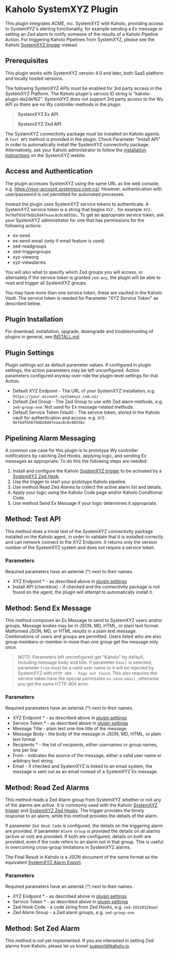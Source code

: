 # Kaholo SystemXYZ Plugin
This plugin integrates ACME, inc. SystemXYZ with Kaholo, providing access to SystemXYZ's alerting functionality, for example sending a Ex message or setting an Zed alarm to notify someone of the results of a Kaholo Pipeline Action. For triggering Kaholo Pipelines from SystemXYZ, please see the Kaholo [SystemXYZ trigger](https://github.com/Kaholo/kaholo-trigger-systemxyz) instead.

## Prerequisites
This plugin works with SystemXYZ version 4.0 and later, both SaaS platform and locally hosted versions.

The following SystemXYZ APIs must be enabled for 3rd party access in the SystemXYZ Platform. The Kaholo plugin's service ID string is "kaholo-plugin-da2de162". SystemXYZ does not support 3rd party access to the Wy API so there are no Wy controller methods in the plugin.

>**SystemXYZ Ex API**
>
>**SystemXYZ Zed API**

The SystemXYZ connectivity package must be installed on Kaholo agents. A `Test API` method is provided in the plugin. Check Parameter "Install API" in order to automatically install the SystemXYZ connectivity package. Alternatively, ask your Kaholo administrator to follow the [installation instructions](https://www.systemxyz.com.nz/install_connectivity_package/v4) on the SystemXYZ webite.

## Access and Authentication
The plugin accesses SystemXYZ using the same URL as the web console, e.g. https://your-account.systemxyz.com.nz/. However, authentication with user/password is not permitted for automated processes.

Instead the plugin uses SystemXYZ service tokens to authenticate. A SystemXYZ service token is a string that begins `XYZ-`, for example `XYZ-9ef6df656f9db28d4feaac0c0c6855bc`.  To get an appropriate service token, ask your SystemXYZ administrator for one that has permissions for the following actions:
* ex-send
* ex-send-email (only if email feature is used)
* zed-readgroups
* zed-triggergroups
* xyz-vieworg
* xyz-viewalarms

You will also what to specify which Zed groups you will access, or alternately if the service token is granted `zed-any`, the plugin will be able to read and trigger all SystemXYZ groups.

You may have more than one service token, these are vaulted in the Kaholo Vault. The service token is needed for Parameter "XYZ Service Token" as described below.

## Plugin Installation
For download, installation, upgrade, downgrade and troubleshooting of plugins in general, see [INSTALL.md](./INSTALL.md).

## Plugin Settings
Plugin settings act as default parameter values. If configured in plugin settings, the action parameters may be left unconfigured. Action parameters configured anyway over-ride the plugin-level settings for that Action.
* Default XYZ Endpoint - The URL of your SystemXYZ installation, e.g. `https://your-account.systemxyz.com.nz/`
* Default Zed Group - The Zed Group to use with Zed alarm methods, e.g. `zed-group-one`. Not used for Ex message-related methods.
* Default Service Token (Vault) - The service token, stored in the Kaholo vault for authentication and access. e.g. `XYZ-9ef6df656f9db28d4feaac0c0c6855bc`

## Pipelining Alarm Messaging
A common use case for this plugin is to prototype Wy controller notifications by catching Zed Hooks, applying logic, and sending Ex messages as appropriate. To do this the following steps are needed:
1. Install and configure the Kaholo [SystemXYZ trigger](https://github.com/Kaholo/kaholo-trigger-systemxyz) to be activated by a [SystemXYZ Zed Hook](https://www.systemxyz.com.nz/zed_hooks/v4).
1. Use the trigger to start your prototype Kaholo pipeline.
1. Use method Read Zed Alarms to collect the active alarm list and details.
1. Apply your logic using the Kaholo Code page and/or Kaholo Conditional Code.
1. Use method Send Ex Message if your logic determines it appropriate.

## Method: Test API
This method does a trivial test of the SystemXYZ connectivity package installed on the Kaholo agent, in order to validate that it is installed correctly and can network connect to the XYZ Endpoint. It returns only the version number of the SystemXYZ system and does not require a service token.

### Parameters
Required parameters have an asterisk (*) next to their names.
* XYZ Endpoint * - as described above in [plugin settings](#plugin-settings)
* Install API (checkbox) - if checked and the connectivity package is not found on the agent, the plugin will attempt to automatically install it.

## Method: Send Ex Message
This method composes an Ex Message to send to SystemXYZ users and/or groups. Message bodies may be in JSON, MD, HTML, or plain text format. Malformed JSON, MD, or HTML results in a plain text message. Combinations of users and groups are permitted. Users listed who are also group members or member in more than one group get the message only once.

> NOTE: Parameters left unconfigured get "Kaholo" by default, including message body and title. If parameter `Email` is selected, parameter `From` must be a valid user name or it will be rejected by SystemXYZ with `HTTP 404 - Page not found`. This also requires the service token have the special permission `ex-send-email`, otherwise you get the same HTTP 404 error.

### Parameters
Required parameters have an asterisk (*) next to their names.
* XYZ Endpoint * - as described above in [plugin settings](#plugin-settings)
* Service Token * - as described above in [plugin settings](#plugin-settings)
* Message Title - plain text one-line title of the message
* Message Body - the body of the message in JSON, MD, HTML, or plain text format
* Recipients * - the list of recipients, either usernames or group names, one per line
* From - indicates the source of the message, either a valid user name or arbitrary text string
* Email - if checked and SystemXYZ is linked to an email system, the message is sent out as an email instead of a SystemXYZ Ex message.

## Method: Read Zed Alarms
This method reads a Zed Alarm group from SystemXYZ whether or not any of the alarms are active. It is commonly used with the Kaholo [SystemXYZ trigger](https://github.com/Kaholo/kaholo-trigger-systemxyz) and [SystemXYZ Zed Hooks](https://www.systemxyz.com.nz/zed_hooks/v4). The trigger provides the timely response to an alarm, while this method provides the details of the alarm.

If parameter `Zed Hook Code` is configured, the details on the triggering alarm are provided. If parameter `Alarm Group` is provided the details on all alarms (active or not) are provided. If both are configured, details on both are provided, even if the code refers to an alarm not in that group. This is useful in overcoming cross-group limitations in SystemXYZ alarms.

The Final Result in Kaholo is a JSON document of the same format as the equivalent [SystemXYZ Alarm Export](https://www.systemxyz.com.nz/alarm_export/v4).

### Parameters
Required parameters have an asterisk (*) next to their names.
* XYZ Endpoint * - as described above in [plugin settings](#plugin-settings)
* Service Token * - as described above in [plugin settings](#plugin-settings)
* Zed Hook Code - a code string from Zed Hooks, e.g. `zed-20220329aad`
* Zed Alarm Group - a Zed alarm groups, e.g. `zed-group-one`

## Method: Set Zed Alarm
This method is not yet implemented. If you are interested in setting Zed alarms from Kaholo, please let us know! support@kaholo.io.
